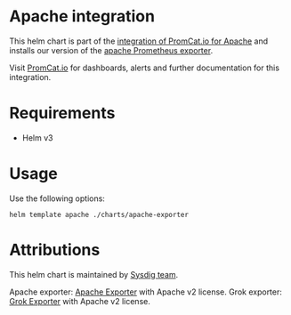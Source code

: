 # Apache integration
This helm chart is part of the [integration of PromCat.io for Apache](https://promcat.io/apps/apache) and installs our version of the [apache Prometheus exporter](https://github.com/Lusitaniae/apache_exporter).

Visit [PromCat.io](https://promcat.io/apps/apache) for dashboards, alerts and further documentation for this integration. 

# Requirements
* Helm v3

# Usage

Use the following options: 
```
helm template apache ./charts/apache-exporter
```
# Attributions
This helm chart is maintained by [Sysdig team](https://sysdig.com/).

Apache exporter: [Apache Exporter](https://github.com/Lusitaniae/apache_exporter) with Apache v2 license. 
Grok exporter: [Grok Exporter](https://github.com/fstab/grok_exporter) with Apache v2 license. 